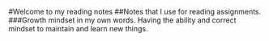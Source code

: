 #Welcome to my reading notes
##Notes that I use for reading assignments.
###Growth mindset in my own words.
Having the ability and correct mindset to maintain and learn new things.
